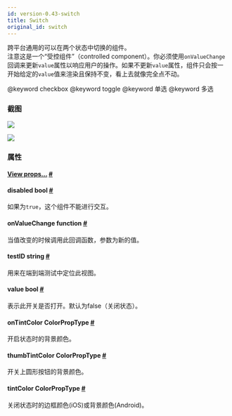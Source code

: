 ```yaml
---
id: version-0.43-switch
title: Switch
original_id: switch
---
```


跨平台通用的可以在两个状态中切换的组件。  
注意这是一个“受控组件”（controlled component）。你必须使用`onValueChange`回调来更新`value`属性以响应用户的操作。如果不更新`value`属性，组件只会按一开始给定的`value`值来渲染且保持不变，看上去就像完全点不动。  

@keyword checkbox @keyword toggle @keyword 单选 @keyword 多选

### 截图
![](img/components/switchandroid.png)

![](img/components/switchios.png)

### 属性

<div class="props">
	<div class="prop">
		<h4 class="propTitle"><a class="anchor" name="view"></a><a href="view.html#props">View props...</a> <a class="hash-link" href="#view">#</a></h4>
	</div>
	<div class="prop">
		<h4 class="propTitle"><a class="anchor" name="disabled"></a>disabled <span class="propType">bool</span> <a class="hash-link" href="#disabled">#</a></h4>
		<div>
			<p>如果为<code>true</code>，这个组件不能进行交互。</p>
		</div>
	</div>
	<div class="prop">
		<h4 class="propTitle"><a class="anchor" name="onvaluechange"></a>onValueChange <span class="propType">function</span> <a class="hash-link" href="#onvaluechange">#</a></h4>
		<div>
			<p>当值改变的时候调用此回调函数，参数为新的值。</p>
		</div>
	</div>
	<div class="prop">
		<h4 class="propTitle"><a class="anchor" name="testid"></a>testID <span class="propType">string</span> <a class="hash-link" href="#testid">#</a></h4>
		<div>
			<p>用来在端到端测试中定位此视图。</p>
		</div>
	</div>
	<div class="prop">
		<h4 class="propTitle"><a class="anchor" name="value"></a>value <span class="propType">bool</span> <a class="hash-link" href="#value">#</a></h4>
		<div>
			<p>表示此开关是否打开。默认为false（关闭状态）。</p>
		</div>
	</div>
	<div class="prop">
		<h4 class="propTitle"><a class="anchor" name="ontintcolor"></a>onTintColor <span class="propType">ColorPropType</span> <a class="hash-link" href="#ontintcolor">#</a></h4>
		<div><p>开启状态时的背景颜色。</p></div>
	</div>
	<div class="prop">
		<h4 class="propTitle"><a class="anchor" name="thumbtintcolor"></a>thumbTintColor <span class="propType">ColorPropType</span> <a class="hash-link" href="#thumbtintcolor">#</a></h4>
		<div><p>开关上圆形按钮的背景颜色。</p></div>
	</div>
	<div class="prop">
		<h4 class="propTitle"><a class="anchor" name="tintcolor"></a>tintColor <span class="propType">ColorPropType</span> <a class="hash-link" href="#tintcolor">#</a></h4>
		<div><p>关闭状态时的边框颜色(iOS)或背景颜色(Android)。</p></div>
	</div>
</div>

